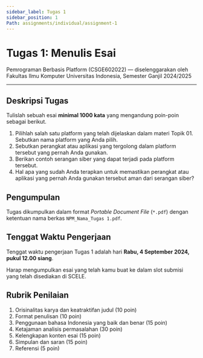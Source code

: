 ```yaml
---
sidebar_label: Tugas 1
sidebar_position: 1
Path: assignments/individual/assignment-1
---
```


# Tugas 1: Menulis Esai

Pemrograman Berbasis Platform (CSGE602022) — diselenggarakan oleh Fakultas Ilmu Komputer Universitas Indonesia, Semester Ganjil 2024/2025

---

## Deskripsi Tugas

Tulislah sebuah esai **minimal 1000 kata** yang mengandung poin-poin sebagai berikut.

1. Pilihlah salah satu platform yang telah dijelaskan dalam materi Topik 01. Sebutkan nama platform yang Anda pilih.
2. Sebutkan perangkat atau aplikasi yang tergolong dalam platform tersebut yang pernah Anda gunakan.
3. Berikan contoh serangan siber yang dapat terjadi pada platform tersebut.
4. Hal apa yang sudah Anda terapkan untuk memastikan perangkat atau aplikasi yang pernah Anda gunakan tersebut aman dari serangan siber?

## Pengumpulan

Tugas dikumpulkan dalam format *Portable Document File* (`*.pdf`) dengan ketentuan nama berkas `NPM_Nama_Tugas 1.pdf`.

## Tenggat Waktu Pengerjaan

Tenggat waktu pengerjaan Tugas 1 adalah hari **Rabu, 4 September 2024, pukul 12.00 siang**.

Harap mengumpulkan esai yang telah kamu buat ke dalam slot submisi yang telah disediakan di SCELE.

## Rubrik Penilaian

1. Orisinalitas karya dan keatraktifan judul (10 poin)
2. Format penulisan (10 poin)
3. Penggunaan bahasa Indonesia yang baik dan benar (15 poin)
4. Ketajaman analisis permasalahan (30 poin)
5. Kelengkapan konten esai (15 poin)
6. Simpulan dan saran (15 poin)
7. Referensi (5 poin)
